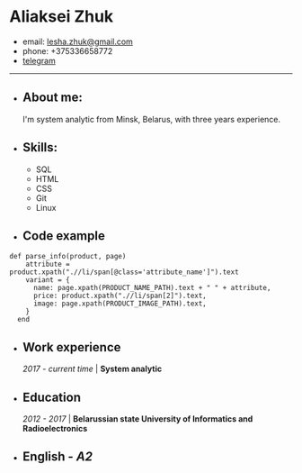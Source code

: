# Aliaksei Zhuk

- email: lesha.zhuk@gmail.com
- phone: +375336658772
- [telegram](https://t.me/Who_is_John_Goltt)

---

- ## About me:

  I'm system analytic from Minsk, Belarus, with three years experience.

- ## Skills:
  - SQL
  - HTML
  - CSS
  - Git
  - Linux
- ## Code example

```
def parse_info(product, page)
    attribute = product.xpath(".//li/span[@class='attribute_name']").text
    variant = {
      name: page.xpath(PRODUCT_NAME_PATH).text + " " + attribute,
      price: product.xpath(".//li/span[2]").text,
      image: page.xpath(PRODUCT_IMAGE_PATH).text,
    }
  end
```

- ## Work experience
  _2017 - current time_ | **System analytic**
- ## Education

  _2012 - 2017_ | **Belarussian state University of Informatics and Radioelectronics**

- ## English - _A2_
